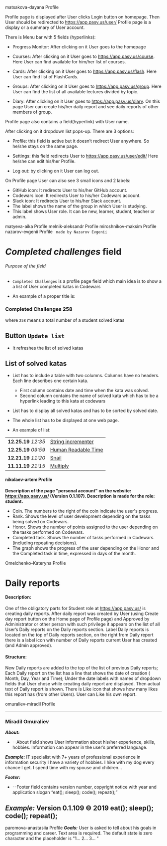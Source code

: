matsakova-dayana	Profile

Profile page is displayed after User clicks Login button on homepage.
Then User should be redirected to https://app.pasv.us/user/
Profile page is a display or a summary of User account.

There is Menu bar with 5 fields (hyperlinks):
* Progress Monitor: 
After clicking on it User goes to the homepage

* Courses:
After clicking on it User goes to https://app.pasv.us/course. 
Here User can find available for him/her list of courses.

* Cards:
After clicking on it User goes to https://app.pasv.us/flash.
Here User can find list of FlashCards.

* Groups:
After clicking on it User goes to https://app.pasv.us/group.
Here User can find the list of all available lectures divided by topic.

* Diary:
After clicking on it User goes to https://app.pasv.us/diary.
On this page User can create his/her daily report and 
see daily reports of other members of group.

Profile page also contains a field(hyperlink) with User name.

After clicking on it dropdown list pops-up. There are 3 options:

* Profile: this field is active but it doesn’t redirect User anywhere. 
So he/she stays on the same page.

* Settings: this field redirects User to https://app.pasv.us/user/edit/ 
Here he/she can edit his/her Profile.

* Log out: by clicking on it User can log out. 

On Profile page User can also see 3 small icons and 2 labels:
* GitHub icon:
It redirects User to his/her GitHub account.
* Codewars icon:
It redirects User to his/her Codewars account.
* Slack icon:
It redirects User to his/her Slack account.
* The label shows the name of the group in which User is studying.
* This label shows User role. It can be new, learner, student, teacher or admin.

matyeva-aika	Profile
melnik-aleksandr	Profile
miroshnikov-maksim	Profile
nazarov-evgenii	Profile
` made by Nazarov Evgenii`
# ***Completed challenges*** field
###### Purpose of the field
* `Completed Challenges` is a profile page field which main idea is to show a a list of User completed katas 
in Codewars

* An example of a proper title is: 
### Completed Challenges 258 
where `258` means a total number of a student solved katas

## Button `Update list`
* It refreshes the list of solved katas

## List of solved katas
* List has to include a table with two columns. Columns have no headers. Each line describes one 
certain kata.
    * First column contains date and time when the kata was solved.
    * Second column contains the name of solved kata which has to be a hyperlink leading to this kata
    at codewars

* List has to display all solved katas and has to be sorted by solved date.
* The whole list has to be displayed at one web page.
* An example of list:


|     |     |
| --- | --- |
| **12.25.19**  _12:35_ | [String incrementer](https://www.codewars.com/kata//54a91a4883a7de5d7800009c) |
| **12.25.19**  _09:59_ | [Human Readable Time](https://www.codewars.com/kata//52685f7382004e774f0001f7) |
| **12.21.19**  _11:20_ | [Snail](https://www.codewars.com/kata//521c2db8ddc89b9b7a0000c1) |
| **11.11.19**  _21:15_ | [Multiply](https://www.codewars.com/kata//50654ddff44f800200000004) |



#### nikolaev-artem	Profile
**Description of the page "personal account" on the website: 
https://app.pasv.us/ (Version 0.1.107).
Description is made for the role: student.**
*  Coin. The numbers to the right of the coin indicate the user's progress.
*  Rank. Shows the level of user development depending on the tasks being solved on Codewars.
*  Honor. Shows the number of points assigned to the user depending on the tasks performed on Codewars.
*  Completed task. Shows the number of tasks performed in Codewars. (including repeating decisions).
* The graph shows the progress of the user depending on the Honor and the Completed task in time, expressed in days of the month.

Omelchenko-Kateryna	Profile

# Daily reports
#### Description: 
One of the obligatory parts for Student role at https://app.pasv.us/ is creating daily reports.
After daily report was created by User (using Create day report button on the Home page of Profile page)
and Approved by Administrator or other person with such privilege
it appears on the list of all User’s Daily reports on the Daily reports section.
Label Daily reports is located on the top of Daily reports section, 
on the right from Daily report there is a label icon with number of Daily reports
current User has created (and Admin approved).

#### Structure: 

New Daily reports are added to the top of the list of previous Daily reports;
Each Daily report on the list has a line that shows the date of creation ( Month, Day, Year and Time); 
Under the date labels with names of dropdown fields that User chose while creating daily report are displayed.
Then actual text of Daily report is shown.
There is Like icon that shows how many likes this report has (from other Users). User can Like his own report.

omuraliev-miradil	Profile

-------------------------------------------------------------------
### Miradil Omuraliev

***About:***
* --About field shows User information about his/her experience, skills, hobbies. 
Information can appear in the user’s preferred language.

***Example:***
IT specialist with 7+ years of professional experience in information security
I have a variety of hobbies. I hike with my dog every chance I get. I spend time with my spouse and children...

***Footer:***
* --Footer field contains version number, copyright notice with year and application slogan “eat(); sleep(); code(); repeat();” 

***Example:***
Version 0.1.109
© 2019 eat(); sleep(); code(); repeat();
--------------------------------------------------------------------


paromova-anastasiia	Profile
***Goals:*** 
User is asked to tell about his goals in programming and career. 
Text area is required.
The default state is zero character and the placeholder is  "1… 2… 3… "
